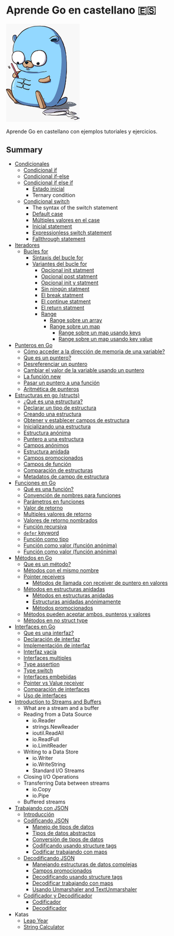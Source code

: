 # Aprende Go en castellano 🇪🇸

<img src="./images/pet.jpeg" width="200">

Aprende Go en castellano con ejemplos tutoriales y ejercicios.

## Summary

* [Condicionales](./conditionals/conditionals.md#1-condicionales)
  * [Condicional if](./conditionals/conditionals.md#11-condicional-if)
  * [Condicional if-else](./conditionals/conditionals.md#12-condicional-if-else)
  * [Condicional if else if](./conditionals/conditionals.md#13-condicional-if-else-if)
    * [Estado inicial](./conditionals/conditionals.md#131-estado-inicial)
    * Ternary condition
  * [Condicional switch](./conditionals/conditionals.md#14-condicional-switch)
    * The syntax of the switch statement
    * [Default case](./conditionals/conditionals.md#141-default-case)
    * [Múltiples valores en el case](./conditionals/conditionals.md#142-multiples-valores-en-el-case)
    * [Inicial statement](./conditionals/conditionals.md#143-inicial-statement)
    * [Expressionless switch statement](./conditionals/conditionals.md#144-expressionless-switch-statement)
    * [Fallthrough statement](./conditionals/conditionals.md#145-fallthrough-statement)
* [Iteradores](./iterators/iterators.md#1-Iteradores)
  * [Bucles for](./iterators/iterators.md#11-bucles-for)
    * [Sintaxis del bucle for](./iterators/iterators.md#111-sintaxis-del-bucle-for)
    * [Variantes del bucle for](./iterators/iterators.md#112-variantes-del-bucle-for)
      * [Opcional init statment](./iterators/iterators.md#1121-opcional-init-statment)
      * [Opcional post statment](./iterators/iterators.md#1122-opcional-post-statment)
      * [Opcional init y statment](./iterators/iterators.md#2123-opcional-init-y-post-statment)
      * [Sin ningún statment](./iterators/iterators.md#1124-sin-ningun-statment)
      * [El break statment](./iterators/iterators.md#1125-el-break-statement)
      * [El continue statment](./iterators/iterators.md#1126-el-continue-statement)
      * [El return statment](./iterators/iterators.md#1127-el-return-statement)
      * [Range](./iterators/iterators.md#1128-range)
        * [Range sobre un array](./iterators/iterators.md#11281-range-sobre-un-array)
        * [Range sobre un map](./iterators/iterators.md#11282-range-sobre-un-map)
          * [Range sobre un map usando keys](./iterators/iterators.md#112821-range-sobre-un-map-usando-keys)
          * [Range sobre un map usando key value](./iterators/iterators.md#112822-range-sobre-un-map-usando-key-value)
* [Punteros en Go](./pointers/pointers.md#1-punteros-en-go)
  * [Cómo acceder a la dirección de memoria de una variable?](./pointers/pointers.md#12-cómo-acceder-a-la-dirección-de-memoria-de-una-variable)
  * [Que es un puntero?](./pointers/pointers.md#13-que-es-un-puntero)
  * [Desreferenciar un puntero](./pointers/pointers.md#14-desreferenciar-un-puntero)
  * [Cambiar el valor de la variable usando un puntero](./pointers/pointers.md#15-cambiar-el-valor-de-la-variable-usando-un-puntero)
  * [La función new](./pointers/pointers.md#16-la-función-new)
  * [Pasar un puntero a una función](./pointers/pointers.md#17-pasar-un-puntero-a-una-función)
  * [Aritmética de punteros](./pointers/pointers.md#18-aritmética-de-punteros)
* [Estructuras en go (structs)](./structs/structs.md)
  * [¿Qué es una estructura?](./structs/structs.md#1-qu%C3%A9-es-una-estructura)
  * [Declarar un tipo de estructura](./structs/structs.md#11-declarar-un-tipo-de-estructura)
  * [Creando una estructura](./structs/structs.md#12-creando-una-estructura)
  * [Obtener y establecer campos de estructura](./structs/structs.md#13-obtener-y-establecer-campos-de-estructura)
  * [Inicializando una estructura](./structs/structs.md#14-inicializando-una-estructura)
  * [Estructura anónima](./structs/structs.md#15-estructura-an%C3%B3nima)
  * [Puntero a una estructura](./structs/structs.md#16-puntero-a-una-estructura)
  * [Campos anónimos](./structs/structs.md#17-campos-an%C3%B3nimos)
  * [Estructura anidada](./structs/structs.md#18-estructura-anidada)
  * [Campos promocionados](./structs/structs.md#19-campos-promocionados)
  * [Campos de función](./structs/structs.md#110-campos-de-funci%C3%B3n)
  * [Comparación de estructuras](./structs/structs.md#111-comparaci%C3%B3n-de-estructuras)
  * [Metadatos de campo de estructura](./structs/structs.md#112-metadatos-de-campo-de-estructura)
* [Funciones en Go](./functions/functions.md)
  * [Qué es una función?](./functions/functions.md#11-qu%C3%A9-es-una-funci%C3%B3n)
  * [Convención de nombres para funciones](./functions/functions.md#12-convenci%C3%B3n-de-nombres-para-funciones)
  * [Parámetros en funciones](./functions/functions.md#13-par%C3%A1metros-en-funciones)
  * [Valor de retorno](./functions/functions.md#14-valor-de-retorno)
  * [Multiples valores de retorno](./functions/functions.md#15-multiples-valores-de-retorno)
  * [Valores de retorno nombrados](./functions/functions.md#16-valores-de-retorno-nombrados)
  * [Función recursiva](./functions/functions.md#17-funci%C3%B3n-recursiva)
  * [`defer` keyword](./functions/functions.md#18-defer-keyword)
  * [Función como tipo](./functions/functions.md#19-funci%C3%B3n-como-tipo)
  * [Función como valor (función anónima)](./functions/functions.md#110-funci%C3%B3n-como-valor-funci%C3%B3n-an%C3%B3nima)
  * [Función como valor (función anónima)](./functions/functions.md#111-expresi%C3%B3n-de-funci%C3%B3n-invocada-inmediatamente-iife)
* [Métodos en Go](./methods/methods.md#1-métodos-en-go)
  * [Que es un método?](./methods/methods.md#11-que-es-un-método)
  * [Métodos con el mismo nombre](./methods/methods.md#12-métodos-con-el-mismo-nombre)
  * [Pointer receivers](./methods/methods.md#13-pointer-receivers)
    * [Métodos de llamada con receiver de puntero en valores](./methods/methods.md#131-métodos-de-llamada-con-receiver-de-puntero-en-valores)
  * [Métodos en estructuras anidadas](./methods/methods.md#14-métodos-en-estructuras-anidadas)
    * [Métodos en estructuras anidadas](example-methods/methods.md#141-métodos-en-estructuras-anidadas)
    * [Estructuras anidadas anónimamente](./methods/methods.md#142-estructuras-anidadas-anónimamente)
    * [Métodos promocionados](./methods/methods.md#143-métodos-promocionados)
  * [Métodos pueden aceptar ambos, punteros y valores](./methods/methods.md#15-métodos-pueden-aceptar-ambos-punteros-y-valores)
  * [Métodos en no struct type](./methods/methods.md#16-métodos-en-no-struct-type)
* [Interfaces en Go](./interfaces/interfaces.md)
  * [Que es una interfaz?](./interfaces/interfaces.md#1-que-es-una-interfaz)
  * [Declaración de interfaz](./interfaces/interfaces.md#12-declaración-de-interfaz)
  * [Implementación de interfaz](./interfaces/interfaces.md#13-implementación-de-interfaz)
  * [Interfaz vacía](./interfaces/interfaces.md#14-interfaz-vacía)
  * [Interfaces multiples](./interfaces/interfaces.md#15-interfaces-multiples)
  * [Type assertion](./interfaces/interfaces.md#16-type-assertion)
  * [Type switch](./interfaces/interfaces.md#17-type-switch)
  * [Interfaces embebidas](./interfaces/interfaces.md#18-interfaces-embebidas)
  * [Pointer vs Value receiver](./interfaces/interfaces.md#19-pointer-vs-value-receiver)
  * [Comparación de interfaces](./interfaces/interfaces.md#110-comparación-de-interfaces)
  * [Uso de interfaces](./interfaces/interfaces.md#111-uso-de-interfaces)
* [Introduction to Streams and Buffers](https://medium.com/rungo/introduction-to-streams-and-buffers-d148c0cda0ad)
  * What are a stream and a buffer
  * Reading from a Data Source
    * io.Reader
    * strings.NewReader
    * ioutil.ReadAll
    * io.ReadFull
    * io.LimitReader
  * Writing to a Data Store
    * io.Writer
    * io.WriteString
    * Standard I/O Streams
  * Closing I/O Operations
  * Transferring Data between streams
    * io.Copy
    * io.Pipe
  * Buffered streams
* [Trabajando con JSON](./work-with-json/work-with-json.md#1-trabajando-con-json)
  * [Introducción](./work-with-json/work-with-json.md#11-introduccion)
  * [Codificando JSON](./work-with-json/work-with-json.md#12-codificando-json)
    * [Manejo de tipos de datos](./work-with-json/work-with-json.md#121-manejo-de-tipos-de-datos)
    * [Tipos de datos abstractos](./work-with-json/work-with-json.md#122-tipos-de-datos-abstractos)
    * [Conversión de tipos de datos](./work-with-json/work-with-json.md#123-conversion-de-tipos-de-datos)
    * [Codificando usando structure tags](./work-with-json/work-with-json.md#124-codificando-usando-structure-tags)
    * [Codificar trabajando con maps](./work-with-json/work-with-json.md#125-codificar-trabajando-con-maps)
  * [Decodificando JSON](./work-with-json/work-with-json.md#13-decodificando-json)
    * [Manejando estructuras de datos complejas](./work-with-json/work-with-json.md#131-manejando-estructuras-de-datos-complejas)
    * [Campos promocionados](./work-with-json/work-with-json.md#132-campos-promocionados)
    * [Decodificando usando structure tags](./work-with-json/work-with-json.md#133-decodificando-usando-structure-tags)
    * [Decodificar trabajando con maps](./work-with-json/work-with-json.md#134-decodificar-trabajando-con-maps)
    * [Usando Unmarshaler and TextUnmarshaler](./work-with-json/work-with-json.md#135-usando-unmarshaler-and-textunmarshaler)
  * [Codificador y Decodificador](./work-with-json/work-with-json.md#14-codificador-y-decodificador)
    * [Codificador](./work-with-json/work-with-json.md#141-codificador)
    * [Decodificador](./work-with-json/work-with-json.md#142-decodificador)
* Katas
  * [Leap Year](./katas/leapyear/leapyear.md)
  * [String Calculator](./katas/stringcalculator/stringcalculator.md)
